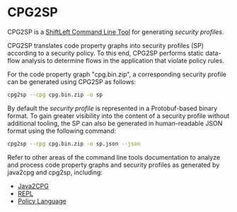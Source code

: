 # CPG2SP

CPG2SP is a [ShiftLeft Command Line Tool](index.html) for generating *security profiles*.

CPG2SP translates code property graphs into security profiles (SP) according to a security policy. To this end, CPG2SP performs static data-flow analysis to determine flows in the application that violate policy rules.

For the code property graph "cpg.bin.zip", a corresponding security profile can be generated using CPG2SP as follows:

```bash
cpg2sp --cpg cpg.bin.zip -o sp
```

By default the *security profile* is represented in a Protobuf-based binary format. To gain greater visibility into the content of a security profile without additional tooling, the SP can also be generated in human-readable  JSON format using the following command:
 
```bash
cpg2sp --cpg cpg.bin.zip -o sp.json --json
```

Refer to other areas of the command line tools documentation to analyze and process code property graphs and security profiles as generated by java2cpg and cpg2sp, including:

* [Java2CPG](java2cpg.html)
* [REPL](repl.html)
* [Policy Language](policy-language.html)
